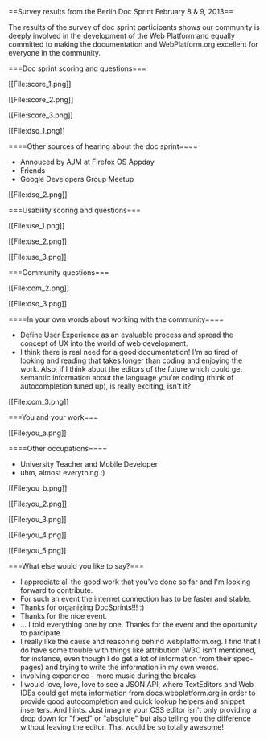 ==Survey results from the Berlin Doc Sprint February 8 & 9, 2013==

The results of the survey of doc sprint participants shows our community is deeply involved in the development of the Web Platform and equally committed to making the documentation and WebPlatform.org excellent for everyone in the community.

===Doc sprint scoring and questions===

[[File:score_1.png]]


[[File:score_2.png]]

[[File:score_3.png]]


[[File:dsq_1.png]]

====Other sources of hearing about the doc sprint====
* Annouced by AJM at Firefox OS Appday
* Friends
* Google Developers Group Meetup

[[File:dsq_2.png]]

===Usability scoring and questions===

[[File:use_1.png]]

[[File:use_2.png]]

[[File:use_3.png]]

===Community questions===

[[File:com_2.png]]

[[File:dsq_3.png]]

====In your own words about working with the community====
* Define User Experience as an evaluable process and spread the concept of UX into the world of web development.
* I think there is real need for a good documentation! I'm so tired of looking and reading that takes longer than coding and enjoying the work. Also, if I think about the editors of the future which could get semantic information about the language you're coding (think of autocompletion tuned up), is really exciting, isn't it?


[[File:com_3.png]]

===You and your work===

[[File:you_a.png]]

====Other occupations====
* University Teacher and Mobile Developer
* uhm, almost everything :)

[[File:you_b.png]]

[[File:you_2.png]]

[[File:you_3.png]]

[[File:you_4.png]]

[[File:you_5.png]]

===What else would you like to say?===
* I appreciate all the good work that you've done so far and I'm looking forward to contribute.
* For such an event the internet connection has to be faster and stable.
* Thanks for organizing DocSprints!!! :)
* Thanks for the nice event.
* ... I told everything one by one. Thanks for the event and the oportunity to parcipate.
* I really like the cause and reasoning behind webplatform.org. I find that I do have some trouble with things like attribution (W3C isn't mentioned, for instance, even though I do get a lot of information from their spec-pages) and trying to write the information in my own words.
* involving experience - more music during the breaks
* I would love, love, love to see a JSON API, where TextEditors and Web IDEs could get meta information from docs.webplatform.org in order to provide good autocompletion and quick lookup helpers and snippet inserters. And hints. Just imagine your CSS editor isn't only providing a drop down for "fixed" or "absolute" but also telling you the difference without leaving the editor. That would be so totally awesome!